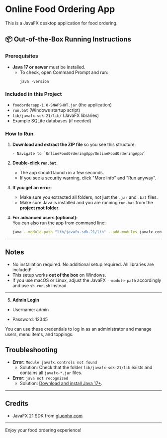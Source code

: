 # Online Food Ordering App

This is a JavaFX desktop application for food ordering.

## 📦 Out-of-the-Box Running Instructions

### Prerequisites
- **Java 17 or newer** must be installed.
  - To check, open Command Prompt and run:  
    ```
    java -version
    ```

### Included in this Project
- `foodorderapp-1.0-SNAPSHOT.jar` (the application)
- `run.bat` (Windows startup script)
- `lib/javafx-sdk-21/lib/` (JavaFX libraries)
- Example SQLite databases (if needed)

### How to Run

1. **Download and extract the ZIP file** so you see this structure:
    ```
    - Navigate to `OnlineFoodOrderingApp/OnlineFoodOrderingApp/`
    ```

2. **Double-click `run.bat`.**

    - The app should launch in a few seconds.
    - If you see a security warning, click "More info" and "Run anyway".

3. **If you get an error:**
    - Make sure you extracted all folders, not just the `.jar` and `.bat` files.
    - Make sure Java is installed and you are running `run.bat` from the **project root folder**.

4. **For advanced users (optional):**  
   You can also run the app from command line:
    ```sh
    java --module-path "lib/javafx-sdk-21/lib" --add-modules javafx.controls,javafx.fxml -jar foodorderapp-1.0-SNAPSHOT.jar
    ```

---

## Notes

- No installation required. No additional setup required. All libraries are included!
- This setup works **out of the box** on Windows.  
- If you use macOS or Linux, adjust the JavaFX `--module-path` accordingly and use `sh run.sh` instead.

---
5. **Admin Login**

- Username: admin

- Password: 12345

You can use these credentials to log in as an administrator and manage users, menu items, and toppings.

## Troubleshooting

- **Error:** `Module javafx.controls not found`
    - Solution: Check that the folder `lib/javafx-sdk-21/lib` exists and contains all `javafx-*.jar` files.
- **Error:** `java not recognized`
    - Solution: [Download and install Java 17+](https://adoptium.net/).

---

## Credits

- JavaFX 21 SDK from [gluonhq.com](https://gluonhq.com/products/javafx/)

---

Enjoy your food ordering experience!
